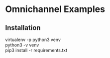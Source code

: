 Omnichannel Examples
=

Installation
-

virtualenv -p python3 venv<br />
python3 -v venv<br />
pip3 install -r requirements.txt<br />
